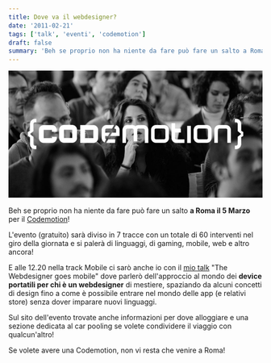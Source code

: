 ```yaml
---
title: Dove va il webdesigner?
date: '2011-02-21'
tags: ['talk', 'eventi', 'codemotion']
draft: false
summary: 'Beh se proprio non ha niente da fare può fare un salto a Roma il 5 Marzo per il Codemotion!'
---
```


![](https://raw.githubusercontent.com/moebiusmania/blog-assets/master/images/2011/codemotion.jpg)

Beh se proprio non ha niente da fare può fare un salto **a Roma il 5 Marzo** per il [Codemotion](http://www.codemotionworld.com/)!

L'evento (gratuito) sarà diviso in 7 tracce con un totale di 60 interventi nel giro della giornata e si palerà di linguaggi, di gaming, mobile, web e altro ancora!

E alle 12.20 nella track Mobile ci sarò anche io con il [mio talk](http://www.digitallycultured.it/post/codemotion-roma-2011-slide-interventi-interessanti/) "The Webdesigner goes mobile" dove parlerò dell'approccio al mondo dei **device portatili per chi è un webdesigner** di mestiere, spaziando da alcuni concetti di design fino a come è possibile entrare nel mondo delle app (e relativi store) senza dover imparare nuovi linguaggi.

Sul sito dell'evento trovate anche informazioni per dove alloggiare e una sezione dedicata al car pooling se volete condividere il viaggio con qualcun'altro!

Se volete avere una Codemotion, non vi resta che venire a Roma!
